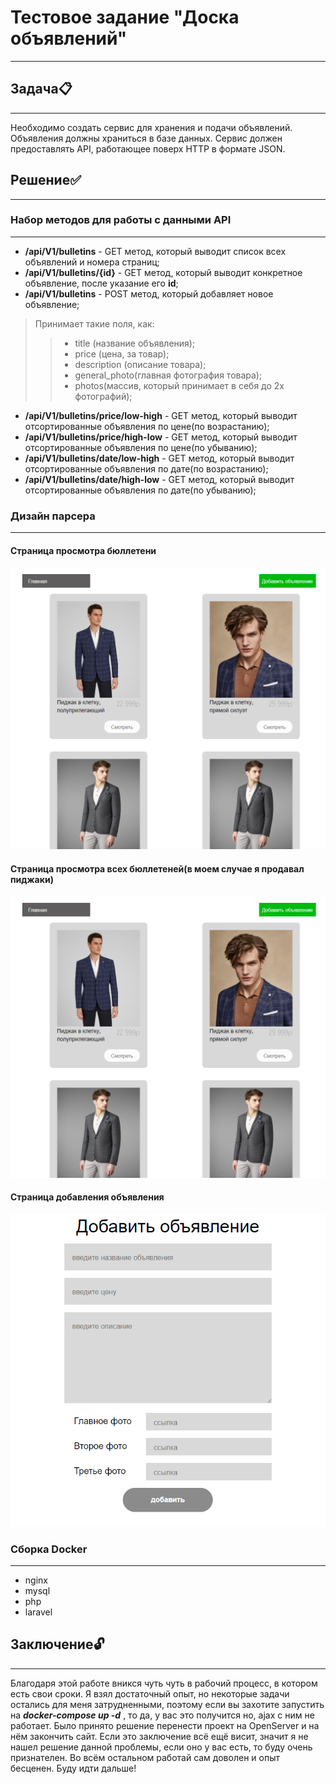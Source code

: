 # Тестовое задание "Доска объявлений"
___
## Задача:clipboard:
___
Необходимо создать сервис для хранения и подачи объявлений. Объявления должны храниться в базе данных. Сервис должен предоставлять API, работающее поверх HTTP в формате JSON.
## Решение✅
____
### Набор методов для работы с данными API
____
+ __/api/V1/bulletins__ - GET метод, который выводит список всех объявлений и номера страниц;
+ __/api/V1/bulletins/{id}__ - GET метод, который выводит конкретное объявление, после указание его __id__;
+ __/api/V1/bulletins__ - POST метод, который добавляет новое объявление;

>Принимает такие поля, как:
>> + title (название объявления);
>> + price (цена, за товар);
>> + description (описание товара);
>> + general_photo(главная фотография товара);
>> + photos(массив, который принимает в себя до 2х фотографий);

+ __/api/V1/bulletins/price/low-high__ - GET метод, который выводит отсортированные объявления по цене(по возрастанию);
+ __/api/V1/bulletins/price/high-low__ - GET метод, который выводит отсортированные объявления по цене(по убыванию);
+ __/api/V1/bulletins/date/low-high__ - GET метод, который выводит отсортированные объявления по дате(по возрастанию);
+ __/api/V1/bulletins/date/high-low__ - GET метод, который выводит отсортированные объявления по дате(по убыванию);
### Дизайн парсера
____
#### Страница просмотра бюллетени
![img.png](readme/img/img.png)
#### Страница просмотра всех бюллетеней(в моем случае я продавал пиджаки)
![img_1.png](readme/img/img_1.png)
#### Страница добавления объявления
![img_2.png](readme/img/img_2.png)
### Сборка Docker
____
+ nginx
+ mysql
+ php
+ laravel
## Заключение:unlock:
____
Благодаря этой работе вникся чуть чуть в рабочий процесс, в котором есть свои сроки. Я взял достаточный опыт, но некоторые задачи остались для меня затрудненными, поэтому если вы захотите запустить на ___docker-compose up -d___
, то да, у вас это получится но, ajax с ним не работает. Было принято решение перенести проект на OpenServer и на нём закончить сайт.
Если это заключение всё ещё висит, значит я не нашел решение данной проблемы, если оно у вас есть, то буду очень признателен. Во всём остальном работай
сам доволен и опыт бесценен. Буду идти дальше!

